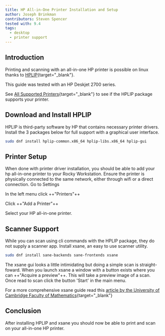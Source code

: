```yaml
---
title: HP All-in-One Printer Installation and Setup
author: Joseph Brinkman
contributors: Steven Spencer
tested with: 9.4
tags:
  - desktop
  - printer support
---
```


## Introduction

Printing and scanning with an all-in-one HP printer is possible on linux thanks to [HPLIP](https://developers.hp.com/hp-linux-imaging-and-printing/about){target="_blank"}.

This guide was tested with an HP Deskjet 2700 series.

See [All Supported Printers](https://developers.hp.com/hp-linux-imaging-and-printing/supported_devices/index){target="_blank"} to see if the HPLIP package supports your printer.

## Download and Install HPLIP

HPLIP is third-party software by HP that contains necessary printer drivers. Install the 3 packages below for full support with a graphical user interface.

```bash
sudo dnf install hplip-common.x86_64 hplip-libs.x86_64 hplip-gui
```

## Printer Setup

When done with printer driver installation, you should be able to add your hp all-in-one printer to your Rocky Workstation. Ensure the printer is physically connected to the same network, either through wifi or a direct connection. Go to Settings

In the left menu click ++"Printers"++

Click ++"Add a Printer"++

Select your HP all-in-one printer.

## Scanner Support

While you can scan using cli commands with the HPLIP package, they do not supply a scanner app. Install xsane, an easy to use scanner utility.

```bash
sudo dnf install sane-backends sane-frontends xsane
```

The xsane gui looks a little intimidating but doing a simple scan is straight-foward. When you launch xsane a window with a button exists where you can ++"Acquire a preview"++. This will take a preview image of a scan. Once read to scan click the button 'Start' in the main menu.

For a more comprehensive xsane guide read this [article by the University of Cambridge Faculty of Mathematics](https://www.maths.cam.ac.uk/computing/printing/xsane){target="_blank"}

## Conclusion

After installing HPLIP and xsane you should now be able to print and scan on your all-in-one HP printer.
